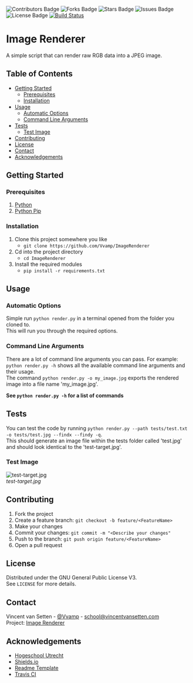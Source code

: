 <!-- Project Badges-->
![Contributors Badge](https://img.shields.io/github/contributors/Vvamp/ImageLoader.svg?)
![Forks Badge](https://img.shields.io/github/forks/Vvamp/ImageLoader.svg?)
![Stars Badge](https://img.shields.io/github/stars/Vvamp/ImageLoader.svg?)
![Issues Badge](https://img.shields.io/github/issues/Vvamp/ImageLoader.svg?)
![License Badge](https://img.shields.io/github/license/Vvamp/ImageLoader.svg?)
[![Build Status](https://travis-ci.com/Vvamp/ImageRenderer.svg?branch=master)](https://travis-ci.com/Vvamp/ImageRenderer)

# Image Renderer
A simple script that can render raw RGB data into a JPEG image.

## Table of Contents
- [Getting Started](#Getting-Started)
    - [Prerequisites](#Prerequisites)
    - [Installation]("#Installation)
- [Usage](#Usage)
    - [Automatic Options](#Automatic-Options)
    - [Command Line Arguments](#Command-Line-Arguments)
- [Tests](#Tests)
    - [Test Image](#Test-Image)
- [Contributing](#Contributing)
- [License](#License)
- [Contact](#Contact)
- [Acknowledgements](#Acknowledgements)

## Getting Started
### Prerequisites
1. [Python](https://www.python.org/)
2. [Python Pip]("https://pypi.org/project/pip/")


### Installation
1. Clone this project somewhere you like
    - `git clone https://github.com/Vvamp/ImageRenderer`
2. Cd into the project directory
    - `cd ImageRenderer`
3. Install the required modules
    - `pip install -r requirements.txt`


## Usage
### Automatic Options
Simple run `python render.py` in a terminal opened from the folder you cloned to.  
This will run you through the required options.

### Command Line Arguments
There are a lot of command line arguments you can pass.
For example: `python render.py -h` shows all the available command line arguments and their usage.  
The command `python render.py -o my_image.jpg` exports the rendered image into a file name 'my_image.jpg'.

**See `python render.py -h` for a list of commands**
## Tests
You can test the code by running `python render.py --path tests/test.txt -o tests/test.jpg --findx --findy -q`.  
This should generate an image file within the tests folder called 'test.jpg' and should look identical to the 'test-target.jpg'.  

### Test Image
![test-target.jpg](tests/test-target.jpg)  
*test-target.jpg*

## Contributing
1. Fork the project
2. Create a feature branch: `git checkout -b feature/<FeatureName>`
3. Make your changes
4. Commit your changes: `git commit -m "<Describe your changes"`
5. Push to the branch: `git push origin feature/<FeatureName>`
6. Open a pull request

## License
Distributed under the GNU General Public License V3.  
See `LICENSE` for more details.

## Contact
Vincent van Setten - [@Vvamp](https://github.com/Vvamp) - [school@vincentvansetten.com](mailto:school@vincentvansetten.com)  
Project: [Image Renderer](https://github.com/Vvamp/ImageRenderer)

## Acknowledgements
- [Hogeschool Utrecht](https://www.hu.nl/)
- [Shields.io](https://shields.io/)
- [Readme Template](https://github.com/othneildrew/Best-README-Template)
- [Travis CI](https://travis-ci.com)
